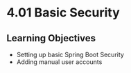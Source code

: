 # 4.01 Basic Security 

## Learning Objectives
- Setting up basic Spring Boot Security
- Adding manual user accounts